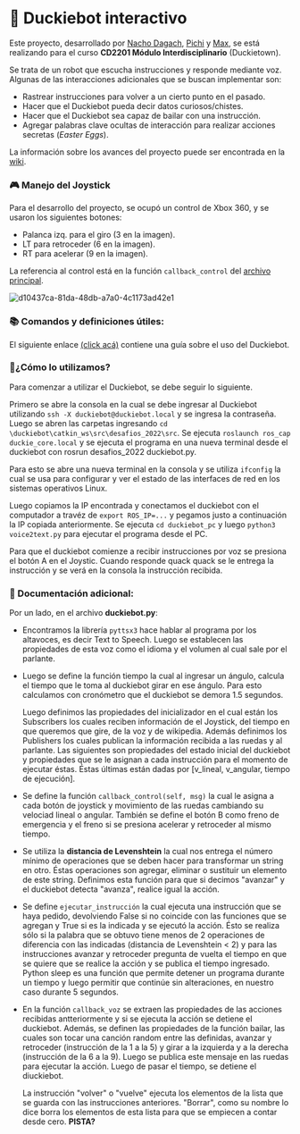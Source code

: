 # 🦆 Duckiebot interactivo
Este proyecto, desarrollado por [Nacho Dagach](https://github.com/ignaciodagachabugattas), [Pichi](https://github.com/pichiuwu) y [Max](https://github.com/maxfloresv), se está realizando para el curso **CD2201 Módulo Interdisciplinario** (Duckietown).

Se trata de un robot que escucha instrucciones y responde mediante voz. Algunas de las interacciones adicionales que se buscan implementar son:

* Rastrear instrucciones para volver a un cierto punto en el pasado.
* Hacer que el Duckiebot pueda decir datos curiosos/chistes.
* Hacer que el Duckiebot sea capaz de bailar con una instrucción.
* Agregar palabras clave ocultas de interacción para realizar acciones secretas (*Easter Eggs*).

La información sobre los avances del proyecto puede ser encontrada en la [wiki](https://github.com/maxfloresv/robot_interactivo/wiki).

### 🎮 Manejo del Joystick
Para el desarrollo del proyecto, se ocupó un control de Xbox 360, y se usaron los siguientes botones:
* Palanca izq. para el giro (3 en la imagen).
* LT para retroceder (6 en la imagen). 
* RT para acelerar (9 en la imagen).

La referencia al control está en la función `callback_control` del [archivo principal](https://github.com/maxfloresv/robot_interactivo/blob/main/duckiebot.py).

![d10437ca-81da-48db-a7a0-4c1173ad42e1](https://user-images.githubusercontent.com/45862114/199054372-978e232f-ea52-479f-8155-ffc665857241.png)

### 📚 Comandos y definiciones útiles:
El siguiente enlace [(click acá)](https://colab.research.google.com/drive/12NgKqmJJR6yABCUIHCZr6NJvG4wegARU) contiene una guía sobre el uso del Duckiebot.

### 👾¿Cómo lo utilizamos?
Para comenzar a utilizar el Duckiebot, se debe seguir lo siguiente. 

Primero se abre la consola en la cual se debe ingresar al Duckiebot utilizando `ssh -X duckiebot@duckiebot.local` y se ingresa la contraseña. Luego se abren las carpetas ingresando `cd \duckiebot\catkin_ws\src\desafios_2022\src`. Se ejecuta `roslaunch ros_cap duckie_core.local` y se ejecuta el programa en una nueva terminal desde el duckiebot con rosrun desafios_2022 duckiebot.py.

Para esto se abre una nueva terminal en la consola y se utiliza `ifconfig` la cual se usa para configurar y ver el estado de las interfaces de red en los sistemas operativos Linux. 

Luego copiamos la IP encontrada y conectamos el duckiebot con el computador a travéz de `export ROS_IP=...` y pegamos justo a continuación la IP copiada anteriormente. 
Se ejecuta `cd duckiebot_pc` y luego `python3 voice2text.py` para ejecutar el programa desde el PC.

Para que el duckiebot comienze a recibir instrucciones por voz se presiona el botón A en el Joystic. Cuando responde quack quack se le entrega la instrucción y se verá en la consola la instrucción recibida.

### 📄 Documentación adicional:
Por un lado, en el archivo **duckiebot.py**:

+ Encontramos la librería `pyttsx3` hace hablar al programa por los altavoces, es decir Text to Speech. Luego se establecen las propiedades de esta voz como el idioma y el volumen al cual sale por el parlante.

+ Luego se define la función tiempo la cual al ingresar un ángulo, calcula el tiempo que le toma al duckiebot girar en ese ángulo. Para esto calculamos con cronómetro que el duckiebot se demora 1.5 segundos.

  Luego definimos las propiedades del inicializador en el cual están los Subscribers los cuales reciben información de el Joystick, del tiempo en que queremos que gire, de la voz y de wikipedia.
Además definimos los Publishers los cuales publican la información recibida a las ruedas y al parlante. Las siguientes son propiedades del estado inicial del duckiebot y propiedades que se le asignan a cada instrucción para el momento de ejecutar éstas.
Éstas últimas están dadas por \[v_lineal, v_angular, tiempo de ejecución].

+ Se define la función `callback_control(self, msg)` la cual le asigna a cada botón de joystick y movimiento de las ruedas cambiando su velociad lineal o angular. También se define el botón B como freno de emergencia y el freno si se presiona acelerar y retroceder al mismo tiempo.

+ Se utiliza la **distancia de Levenshtein** la cual nos entrega el número mínimo de operaciones que se deben hacer para transformar un string en otro. Éstas operaciones son agregar, eliminar o sustituir un elemento de este string. Definimos esta función para que si decimos \"avanzar" y el duckiebot detecta \"avanza", realice igual la acción. 

+ Se define `ejecutar_instrucción` la cual ejecuta una instrucción que se haya pedido, devolviendo False si no coincide con las funciones que se agregan y True si es la indicada y se ejecutó la acción. Ésto se realiza sólo si la palabra que se obtuvo tiene menos de 2 operaciones de diferencia con las indicadas (distancia de Levenshtein < 2) y para las instrucciones avanzar y retroceder pregunta de vuelta el tiempo en que se quiere que se realice la acción y se publica el tiempo ingresado. Python sleep es una función que permite detener un programa durante un tiempo y luego permitir que continúe sin alteraciones, en nuestro caso durante 5 segundos.

+ En la función `callback_voz` se extraen las propiedades de las acciones recibidas antteriormente y si se ejecuta la acción se detiene el duckiebot. Además, se definen las propiedades de la función bailar, las cuales son tocar una canción random entre las definidas, avanzar y retroceder (instrucción de la 1 a la 5) y girar a la izquierda y a la derecha (instrucción de la 6 a la 9). Luego se publica este mensaje en las ruedas para ejecutar la acción. Luego de pasar el tiempo, se detiene el diuckiebot. 

  La instrucción "volver" o "vuelve" ejecuta los elementos de la lista que se guarda con las instrucciones anteriores. "Borrar", como su nombre lo dice borra los elementos de esta lista para que se empiecen a contar desde cero. **PISTA?**






